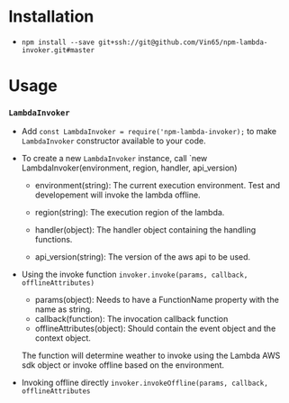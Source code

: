 # Installation
* `npm install --save git+ssh://git@github.com/Vin65/npm-lambda-invoker.git#master`

# Usage

### `LambdaInvoker`
* Add `const LambdaInvoker = require('npm-lambda-invoker);` to make `LambdaInvoker` constructor available to your code.

* To create a new `LambdaInvoker` instance, call `new LambdaInvoker(environment, region, handler, api_version)

  * environment(string): The current execution environment. Test and developement will invoke the lambda offline.

  * region(string): The execution region of the lambda.

  * handler(object): The handler object containing the handling functions.

  * api_version(string): The version of the aws api to be used.

* Using the invoke function `invoker.invoke(params, callback, offlineAttributes)`
  * params(object): Needs to have a FunctionName property with the name as string.
  * callback(function): The invocation callback function
  * offlineAttributes(object): Should contain the event object and the context object.

  The function will determine weather to invoke using the Lambda AWS sdk object or invoke offline based on the environment.

* Invoking offline directly `invoker.invokeOffline(params, callback, offlineAttributes`